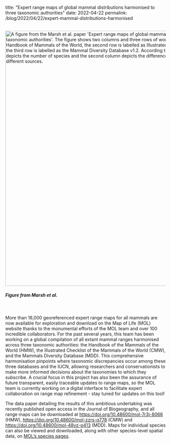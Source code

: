 title: "Expert range maps of global mammal distributions harmonised to three taxonomic authorities"
date: 2022-04-22
permalink: /blog/2022/04/22/expert-mammal-distributions-harmonised


<br />

<div class="row padded">
    <div class="col-md-12 padded">
        <img class="center-block" alt="A figure from the Marsh et al. paper 'Expert range maps of global mammal distributions harmonised to three taxonomic authorities'. The figure shows two columns and three rows of world maps. The first row is labelled as the Handbook of Mammals of the World, the second row is labelled as Illustrated Checklist of Mammals of the World, and the third row is labelled as the Mammal Diversity Database v1.2. According to the figure legends, the first column depicts the number of species and the second column depicts the difference in the number of species between the different sources." src="/content_static/blog/2022-04-22/mammals.png" width="800px" />
        <div class="caption centered"><h5><em>Figure from Marsh et al.</em></h5></div>
    </div>
</div>


<br />

More than 18,000 georeferenced expert range maps for all mammals are now available for exploration and download on the Map of Life (MOL) website thanks to the monumental efforts of the MOL team and over 100 incredible collaborators. For the past several years, this team has been working on a global compilation of all extant mammal ranges harmonised across three taxonomic authorities: the Handbook of the Mammals of the World (HMW), the Illustrated Checklist of the Mammals of the World (CMW), and the Mammals Diversity Database (MDD). This comprehensive harmonisation pinpoints where taxonomic discrepancies occur among these three databases and the IUCN, allowing researchers and conservationists to make more informed decisions about the taxonomies to which they subscribe. A crucial focus in this project has also been the assurance of future transparent, easily traceable updates to range maps, so the MOL team is currently working on a digital interface to facilitate expert collaboration on range map refinement - stay tuned for updates on this tool!

The data paper detailing the results of this ambitious undertaking was recently published open access in the Journal of Biogeography, and all range maps can be downloaded at https://doi.org/10.48600/mol-7r3j-8066 (HMW), https://doi.org/10.48600/mol-zzrs-q778 (CMW) and https://doi.org/10.48600/mol-48vz-p413 (MDD). Maps for individual species can also be viewed and downloaded, along with other species-level spatial data, on [MOL’s species pages](https://mol.org/species).